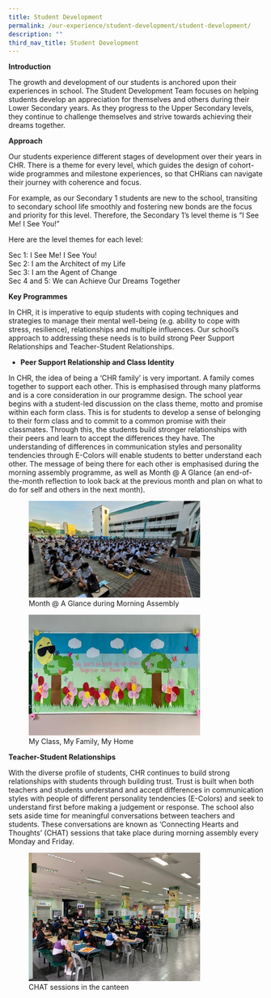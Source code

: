 ```yaml
---
title: Student Development
permalink: /our-experience/student-development/student-development/
description: ""
third_nav_title: Student Development
---
```

**Introduction**

The growth and development of our students is anchored upon their experiences in school. The Student Development Team focuses on helping students develop an appreciation for themselves and others during their Lower Secondary years. As they progress to the Upper Secondary levels, they continue to challenge themselves and strive towards achieving their dreams together. 

**Approach**

Our students experience different stages of development over their years in CHR. There is a theme for every level, which guides the design of cohort-wide programmes and milestone experiences, so that CHRians can navigate their journey with coherence and focus.

For example, as our Secondary 1 students are new to the school, transiting to secondary school life smoothly and fostering new bonds are the focus and priority for this level. Therefore, the Secondary 1’s level theme is “I See Me! I See You!”

Here are the level themes for each level: 

Sec 1: I See Me! I See You! <br>
Sec 2: I am the Architect of my Life<br>
Sec 3: I am the Agent of Change<br>
Sec 4 and 5: We can Achieve Our Dreams Together <br>

**Key Programmes**

In CHR, it is imperative to equip students with coping techniques and strategies to manage their mental well-being (e.g. ability to cope with stress, resilience), relationships and multiple influences. Our school’s approach to addressing these needs is to build strong Peer Support Relationships and Teacher-Student Relationships.

* **Peer Support Relationship and Class Identity** <br>

In CHR, the idea of being a ‘CHR family’ is very important. A family comes together to support each other. This is emphasised through many platforms and is a core consideration in our programme design. The school year begins with a student-led discussion on the class theme, motto and promise within each form class. This is for students to develop a sense of belonging to their form class and to commit to a common promise with their classmates. Through this, the students build stronger relationships with their peers and learn to accept the differences they have. The understanding of differences in communication styles and personality tendencies through E-Colors will enable students to better understand each other. The message of being there for each other is emphasised during the morning assembly programme, as well as Month @ A Glance (an end-of-the-month reflection to look back at the previous month and plan on what to do for self and others in the next month). 

<figure>
    <img style="width: 80%; height: auto;" alt="Image" src="/images/Our%20Experience/Student%20Development/SD/sd0001.jpg">
    <figcaption>Month @ A Glance during Morning Assembly</figcaption>
  </figure>
	
<figure>
    <img style="width: 80%; height: auto;" alt="Image" src="/images/Our%20Experience/Student%20Development/SD/sd0002.jpg">
    <figcaption>My Class, My Family, My Home </figcaption>
  </figure>

**Teacher-Student Relationships**

With the diverse profile of students, CHR continues to build strong relationships with students through building trust.  Trust is built when both teachers and students understand and accept differences in communication styles with people of different personality tendencies (E-Colors) and seek to understand first before making a judgement or response. The school also sets aside time for meaningful conversations between teachers and students. These conversations are known as ‘Connecting Hearts and Thoughts’ (CHAT) sessions that take place during morning assembly every Monday and Friday.

<figure>
    <img style="width: 80%; height: auto;" alt="Image" src="/images/Our%20Experience/Student%20Development/SD/sd0003.jpg">
    <figcaption>CHAT sessions in the canteen</figcaption>
  </figure>